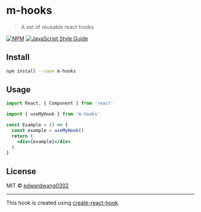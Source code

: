 # m-hooks

> A set of reusable react hooks

[![NPM](https://img.shields.io/npm/v/m-hooks.svg)](https://www.npmjs.com/package/m-hooks) [![JavaScript Style Guide](https://img.shields.io/badge/code_style-standard-brightgreen.svg)](https://standardjs.com)

## Install

```bash
npm install --save m-hooks
```

## Usage

```jsx
import React, { Component } from 'react'

import { useMyHook } from 'm-hooks'

const Example = () => {
  const example = useMyHook()
  return (
    <div>{example}</div>
  )
}
```

## License

MIT © [edwardwang0302](https://github.com/edwardwang0302)

---

This hook is created using [create-react-hook](https://github.com/hermanya/create-react-hook).
